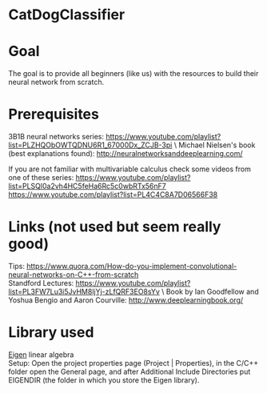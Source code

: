 # CatDogClassifier

# Goal
The goal is to provide all beginners (like us) with the resources to build their neural network from scratch.

# Prerequisites
3B1B neural networks series: https://www.youtube.com/playlist?list=PLZHQObOWTQDNU6R1_67000Dx_ZCJB-3pi \ 
Michael Nielsen's book (best explanations found): http://neuralnetworksanddeeplearning.com/

If you are not familiar with multivariable calculus check some videos from one of these series:
https://www.youtube.com/playlist?list=PLSQl0a2vh4HC5feHa6Rc5c0wbRTx56nF7 \
https://www.youtube.com/playlist?list=PL4C4C8A7D06566F38

# Links (not used but seem really good)
Tips: https://www.quora.com/How-do-you-implement-convolutional-neural-networks-on-C++-from-scratch \
Standford Lectures: https://www.youtube.com/playlist?list=PL3FW7Lu3i5JvHM8ljYj-zLfQRF3EO8sYv \ 
Book by Ian Goodfellow and Yoshua Bengio and Aaron Courville: http://www.deeplearningbook.org/
# Library used
[Eigen](http://eigen.tuxfamily.org/index.php?title=Main_Page) linear algebra \
Setup: Open the project properties page (Project | Properties), in the C/C++ folder open the General page, and after Additional Include Directories put EIGENDIR (the folder in which you store the Eigen library). 

